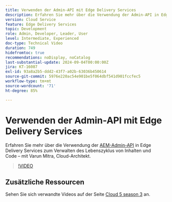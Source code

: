 ```yaml
---
title: Verwenden der Admin-API mit Edge Delivery Services
description: Erfahren Sie mehr über die Verwendung der Admin-API in Edge Delivery Services zum Verwalten des Lebenszyklus von Inhalten und Code.
version: Cloud Service
feature: Edge Delivery Services
topic: Development
role: Admin, Developer, Leader, User
level: Intermediate, Experienced
doc-type: Technical Video
duration: 749
hidefromtoc: true
recommendations: noDisplay, noCatalog
last-substantial-update: 2024-09-04T00:00:00Z
jira: KT-16087
exl-id: 93a8a2b5-ddd2-43f7-a02b-63036b450614
source-git-commit: 5976e220ac54e901be5f064dbf541d901fccfec5
workflow-type: tm+mt
source-wordcount: '71'
ht-degree: 85%

---
```


# Verwenden der Admin-API mit Edge Delivery Services

Erfahren Sie mehr über die Verwendung der [AEM-Admin-API](https://www.aem.live/docs/admin.html) in Edge Delivery Services zum Verwalten des Lebenszyklus von Inhalten und Code – mit Varun Mitra, Cloud-Architekt.

>[!VIDEO](https://video.tv.adobe.com/v/3433158/?learn=on)

## Zusätzliche Ressourcen

Sehen Sie sich verwandte Videos auf der Seite [Cloud 5 season 3](../cloud5-season-3.md) an.
